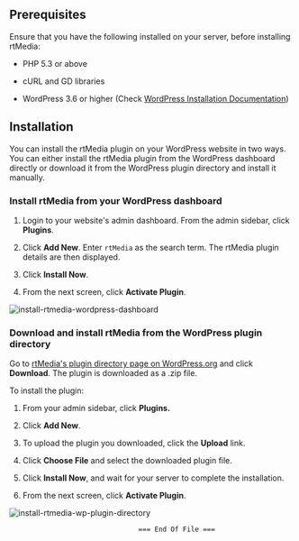 ## Prerequisites

Ensure that you have the following installed on your server, before installing rtMedia:

* PHP 5.3 or above

* cURL and GD libraries

* WordPress 3.6 or higher (Check [WordPress Installation Documentation](https://codex.wordpress.org/Installing_WordPress))

## Installation

You can install the rtMedia plugin on your WordPress website in two ways. You can either install the rtMedia plugin from the WordPress dashboard directly or download it from the WordPress plugin directory and install it manually.


### Install rtMedia from your WordPress dashboard


  1. Login to your website's admin dashboard. From the admin sidebar, click **Plugins**.

  2. Click **Add New**. Enter `rtMedia` as the search term. The rtMedia plugin details are then displayed.

  3. Click **Install Now**.

  4. From the next screen, click **Activate Plugin**.

![install-rtmedia-wordpress-dashboard](https://cloud.githubusercontent.com/assets/1140051/7319506/c28eac0a-eab3-11e4-8231-f81ecd909e35.png)



### Download and install rtMedia from the WordPress plugin directory


Go to [rtMedia's plugin directory page on WordPress.org](http://wordpress.org/plugins/buddypress-media/) and click **Download**. The plugin is downloaded as a .zip file.

To install the plugin:


  1. From your admin sidebar, click **Plugins.**

  2. Click **Add New**.

  3. To upload the plugin you downloaded, click the **Upload** link.

  4. Click **Choose File** and select the downloaded plugin file.

  5. Click **Install Now**, and wait for your server to complete the installation.

  6. From the next screen, click **Activate Plugin**.

![install-rtmedia-wp-plugin-directory](https://cloud.githubusercontent.com/assets/1140051/7319729/392e9108-eab5-11e4-8f90-e85b3a950f52.png)

									=== End Of File ===

